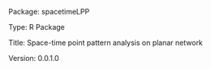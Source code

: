 Package: spacetimeLPP

Type: R Package

Title: Space-time point pattern analysis on planar network

Version: 0.0.1.0